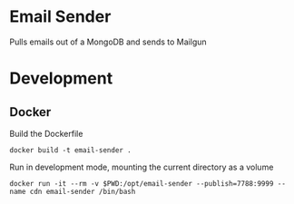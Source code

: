 # Email Sender

Pulls emails out of a MongoDB and sends to Mailgun

# Development

## Docker

Build the Dockerfile

    docker build -t email-sender .

Run in development mode, mounting the current directory as a volume

    docker run -it --rm -v $PWD:/opt/email-sender --publish=7788:9999 --name cdn email-sender /bin/bash
